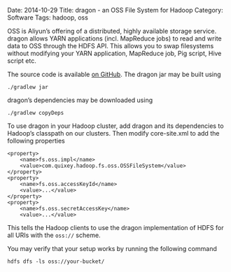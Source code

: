 Date: 2014-10-29
Title: dragon - an OSS File System for Hadoop
Category: Software
Tags: hadoop, oss

OSS is Aliyun’s offering of a distributed, highly available storage service.
dragon allows YARN applications (incl. MapReduce jobs) to read and write data
to OSS through the HDFS API. This allows you to swap filesystems without
modifying your YARN application, MapReduce job, Pig script, Hive script etc.

The source code is available [on GitHub](https://github.com/quixey/dragon-oss).
The dragon jar may be built using

    ./gradlew jar

dragon’s dependencies may be downloaded using

    ./gradlew copyDeps

To use dragon in your Hadoop cluster, add dragon and its dependencies to
Hadoop’s classpath on our clusters. Then modify core-site.xml to add the
following properties

    <property>
        <name>fs.oss.impl</name>
        <value>com.quixey.hadoop.fs.oss.OSSFileSystem</value>
    </property>
    <property>
        <name>fs.oss.accessKeyId</name>
        <value>...</value>
    </property>
    <property>
        <name>fs.oss.secretAccessKey</name>
        <value>...</value>
  </property>

This tells the Hadoop clients to use the dragon implementation of HDFS for all
URIs with the `oss://` scheme.

You may verify that your setup works by running the following command

    hdfs dfs -ls oss://your-bucket/
